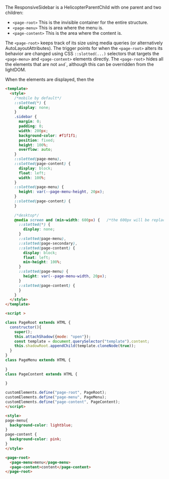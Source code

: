 The ResponsiveSidebar is a HelicopterParentChild with one parent and two children:
 
 * `<page-root>` This is the invisible container for the entire structure.
 * `<page-menu>` This is area where the menu is.
 * `<page-content>` This is the area where the content is.
 
The `<page-root>` keeps track of its size using media queries (or alternatively AutoLayoutAttributes).
The trigger points for when the `<page-root>` alters its behavior are changed using CSS `::slotted(...)`
selectors that targets the `<page-menu>` and `<page-content>` elements directly.
The `<page-root>` hides all the elements that are not <page-menu>` and `<page-content>`, although
this can be overridden from the lightDOM.

When the elements are displayed, then the 

```html
<template>
  <style>
    /*mobile by default*/
    ::slotted(*) {
      display: none;
    }
    .sidebar {
      margin: 0;
      padding: 0;
      width: 200px;
      background-color: #f1f1f1;
      position: fixed;
      height: 100%;
      overflow: auto;
    }
    ::slotted(page-menu),
    ::slotted(page-content) {
      display: block;
      float: left;
      width: 100%;
    }
    ::slotted(page-menu) {
      height: var(--page-menu-height, 20px);
    }
    ::slotted(page-content) {
    }
    
    /*desktop*/
    @media screen and (min-width: 600px) {   /*the 600px will be replaced by another number when an attribute change*/
      ::slotted(*) {
        display: none;
      }
      ::slotted(page-menu),
      ::slotted(page-secondary),
      ::slotted(page-content) {
        display: block;
        float: left;
        min-height: 100%;
      }
      ::slotted(page-menu) {
        height: var(--page-menu-width, 20px);
      }
      ::slotted(page-content) {
      }
    } 
  </style>
</template>

<script >

class PageRoot extends HTML {
  constructor(){
    super();
    this.attachShadow({mode: "open"});
    const template = document.querySelector("template").content;
    this.shadowRoot.appendChild(template.cloneNode(true));
  }
}
class PageMenu extends HTML {
  
}
class PageContent extends HTML {
  
}

customElements.define("page-root", PageRoot);
customElements.define("page-menu", PageMenu);
customElements.define("page-content", PageContent);
</script>

<style>
page-menu{
  background-color: lightblue;
}
page-content {
  background-color: pink;
}
</style>

<page-root>
  <page-menu>menu</page-menu>
  <page-content>content</page-content>
</page-root>
```

